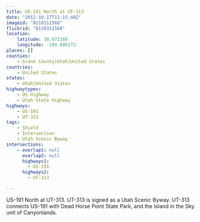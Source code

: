 ```yaml
---
title: US-191 North at UT-313
date: "2012-10-17T11:15:48Z"
imageid: "8110311568"
flickrid: "8110311568"
location:
    latitude: 38.672168
    longitude: -109.686172
places: []
counties:
    - Grand County|Utah|United States
countries:
    - United States
states:
    - Utah|United States
highwaytypes:
    - US Highway
    - Utah State Highway
highways:
    - US-191
    - UT-313
tags:
    - Shield
    - Intersection
    - Utah Scenic Byway
intersections:
    - overlap1: null
      overlap2: null
      highways1:
        - US-191
      highways2:
        - UT-313

---
```

US-191 North at UT-313.  UT-313 is signed as a Utah Scenic Byway.  UT-313 connects US-191 with Dead Horse Point State Park, and the Island in the Sky unit of Canyonlands.